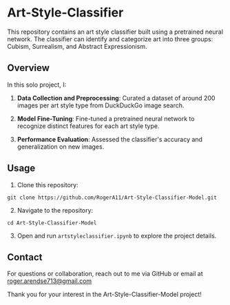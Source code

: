 # Art-Style-Classifier

This repository contains an art style classifier built using a pretrained neural network. The classifier can identify and categorize art into three groups: Cubism, Surrealism, and Abstract Expressionism.

## Overview

In this solo project, I:

1. **Data Collection and Preprocessing**: Curated a dataset of around 200 images per art style type from DuckDuckGo image search.

2. **Model Fine-Tuning**: Fine-tuned a pretrained neural network to recognize distinct features for each art style type.

3. **Performance Evaluation**: Assessed the classifier's accuracy and generalization on new images.

## Usage

1. Clone this repository:
```
git clone https://github.com/RogerA11/Art-Style-Classifier-Model.git
```

2. Navigate to the repository:
```
cd Art-Style-Classifier-Model
```

3. Open and run `artstyleclassifier.ipynb` to explore the project details.

## Contact

For questions or collaboration, reach out to me via GitHub or email at roger.arendse713@gmail.com

Thank you for your interest in the Art-Style-Classifier-Model project!